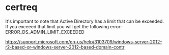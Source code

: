 # certreq

It's important to note that Active Directory has a limit that can be exceeded. If you exceeed that limit you will get the following error:
ERROR_DS_ADMIN_LIMIT_EXCEEDED

https://support.microsoft.com/en-us/help/3103709/windows-server-2012-r2-based-or-windows-server-2012-based-domain-contr
